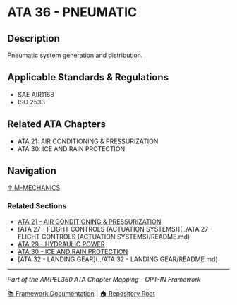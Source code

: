 # ATA 36 - PNEUMATIC

## Description

Pneumatic system generation and distribution.

## Applicable Standards & Regulations

- SAE AIR1168
- ISO 2533

## Related ATA Chapters

- ATA 21: AIR CONDITIONING & PRESSURIZATION
- ATA 30: ICE AND RAIN PROTECTION

## Navigation

[↑ M-MECHANICS](../README.md)

### Related Sections

- [ATA 21 - AIR CONDITIONING & PRESSURIZATION](../../E1-ENVIRONMENT/ATA_21-AIR_CONDITIONING_AND_PRESSURIZATION/README.md)
- [ATA 27 - FLIGHT CONTROLS (ACTUATION SYSTEMS)](../ATA 27 - FLIGHT CONTROLS (ACTUATION SYSTEMS)/README.md)
- [ATA 29 - HYDRAULIC POWER](../ATA_29-HYDRAULIC_POWER/README.md)
- [ATA 30 - ICE AND RAIN PROTECTION](../../E1-ENVIRONMENT/ATA_30-ICE_AND_RAIN_PROTECTION/README.md)
- [ATA 32 - LANDING GEAR](../ATA 32 - LANDING GEAR/README.md)

---

*Part of the AMPEL360 ATA Chapter Mapping - OPT-IN Framework*

[📚 Framework Documentation](../../README.md) | [🏠 Repository Root](../../../README.md)
